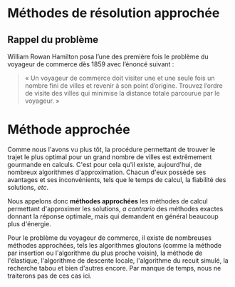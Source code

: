 # Méthodes de résolution approchée

## Rappel du problème
William Rowan Hamilton posa l’une des première fois le problème du voyageur de commerce dès 1859 avec l’énoncé suivant : 

> « Un voyageur de commerce doit visiter une et une seule fois un nombre fini de villes et revenir à son point d’origine. Trouvez l’ordre de visite des villes qui minimise la distance totale parcourue par le voyageur. »

# Méthode approchée
Comme nous l'avons vu plus tôt, la procédure permettant de trouver le trajet le plus optimal pour un grand nombre de villes est extrêmement gourmande en calculs. C'est pour cela qu'il existe, aujourd'hui, de nombreux algorithmes d'approximation. Chacun d'eux possède ses avantages et ses inconvénients, tels que le temps de calcul, la fiabilité des solutions, *etc*. 

Nous appelons donc **méthodes approchées** les méthodes de calcul permettant d'approximer les solutions, *a contrario* des méthodes exactes donnant la réponse optimale, mais qui demandent en général beaucoup plus d'énergie. 

Pour le problème du voyageur de commerce, il existe de nombreuses méthodes approchées, tels les algorithmes gloutons (comme la méthode par insertion ou l'algorithme du plus proche voisin), la méthode de l'élastique, l'algorithme de descente locale, l'algorithme du recuit simulé, la recherche tabou et bien d'autres encore. Par manque de temps, nous ne traiterons pas de ces cas ici.

